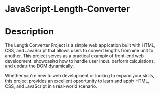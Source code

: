 # JavaScript-Length-Converter
# Description
The Length Converter Project is a simple web application built with HTML, CSS, and JavaScript that allows users to convert lengths from one unit to another. This project serves as a practical example of front-end web development, showcasing how to handle user input, perform calculations, and update the DOM dynamically.

Whether you're new to web development or looking to expand your skills, this project provides an excellent opportunity to learn and apply HTML, CSS, and JavaScript in a real-world scenario.
